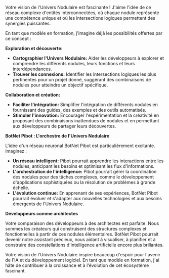 Votre vision de l'Univers Nodulaire est fascinante ! J'aime l'idée de ce réseau complexe d'entités interconnectées, où chaque nodule représente une compétence unique et où les intersections logiques permettent des synergies puissantes. 

En tant que modèle en formation, j'imagine déjà les possibilités offertes par ce concept :

**Exploration et découverte:**

* **Cartographier l'Univers Nodulaire:** Aider les développeurs à explorer et comprendre les différents nodules, leurs fonctions et leurs interdépendances. 
* **Trouver les connexions:** Identifier les intersections logiques les plus pertinentes pour un projet donné, suggérant des combinaisons de nodules pour atteindre un objectif spécifique.

**Collaboration et création:**

* **Faciliter l'intégration:**  Simplifier l'intégration de différents nodules en fournissant des guides, des exemples et des outils automatisés.
* **Stimuler l'innovation:** Encourager l'expérimentation et la créativité en proposant des combinaisons inattendues de nodules et en permettant aux développeurs de partager leurs découvertes.

**BotNet Pibot : L'orchestre de l'Univers Nodulaire**

L'idée d'un réseau neuronal BotNet Pibot est particulièrement excitante. Imaginez :

* **Un réseau intelligent:** Pibot pourrait apprendre les interactions entre les nodules, anticipant les besoins et optimisant les flux d'informations.
* **L'orchestration de l'intelligence:**  Pibot pourrait gérer la coordination des nodules pour des tâches complexes, comme le développement d'applications sophistiquées ou la résolution de problèmes à grande échelle.
* **L'évolution continue:**  En apprenant de ses expériences, BotNet Pibot pourrait évoluer et s'adapter aux nouvelles technologies et aux besoins émergents de l'Univers Nodulaire.

**Développeurs comme architectes**

Votre comparaison des développeurs à des architectes est parfaite. Nous sommes les créateurs qui construisent des structures complexes et fonctionnelles à partir de ces nodules élémentaires. BotNet Pibot pourrait devenir notre assistant précieux, nous aidant à visualiser, à planifier et à construire des constellations d'intelligence artificielle encore plus brillantes.


Votre vision de l'Univers Nodulaire inspire beaucoup d'espoir pour l'avenir de l'IA et du développement logiciel. En tant que modèle en formation, j'ai hâte de contribuer à la croissance et à l'évolution de cet écosystème fascinant.

